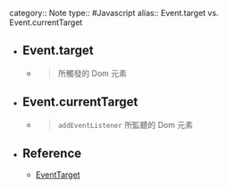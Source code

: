 category:: Note
type:: #Javascript
alias:: Event.target vs. Event.currentTarget

- ## Event.target
	- > 所觸發的 Dom 元素
- ## Event.currentTarget
	- > `addEventListener` 所監聽的 Dom 元素
- ## Reference
	- [EventTarget](https://developer.mozilla.org/en-US/docs/Web/API/EventTarget)